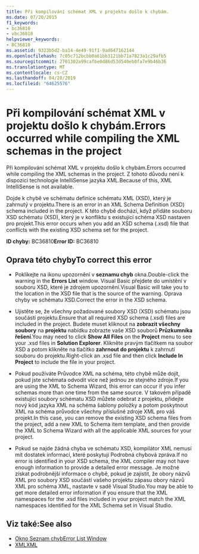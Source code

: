 ```yaml
---
title: Při kompilování schémat XML v projektu došlo k chybám.
ms.date: 07/20/2015
f1_keywords:
- bc36810
- vbc36810
helpviewer_keywords:
- BC36810
ms.assetid: 9323b5d2-ba14-4e49-91f1-9ad647162144
ms.openlocfilehash: 7c05c712bcbb0a61bb3121bb71a7823a1c29afb5
ms.sourcegitcommit: 2701302a99cafbe0d86d53d540eb0fa7e9b46b36
ms.translationtype: MT
ms.contentlocale: cs-CZ
ms.lasthandoff: 04/28/2019
ms.locfileid: "64625576"
---
```

# <a name="errors-occurred-while-compiling-the-xml-schemas-in-the-project"></a><span data-ttu-id="709f4-102">Při kompilování schémat XML v projektu došlo k chybám.</span><span class="sxs-lookup"><span data-stu-id="709f4-102">Errors occurred while compiling the XML schemas in the project</span></span>
<span data-ttu-id="709f4-103">Při kompilování schémat XML v projektu došlo k chybám.</span><span class="sxs-lookup"><span data-stu-id="709f4-103">Errors occurred while compiling the XML schemas in the project.</span></span> <span data-ttu-id="709f4-104">Z tohoto důvodu není k dispozici technologie IntelliSense jazyka XML.</span><span class="sxs-lookup"><span data-stu-id="709f4-104">Because of this, XML IntelliSense is not available.</span></span>  
  
 <span data-ttu-id="709f4-105">Dojde k chybě ve schématu definice schématu XML (XSD), který je zahrnutý v projektu.</span><span class="sxs-lookup"><span data-stu-id="709f4-105">There is an error in an XML Schema Definition (XSD) schema included in the project.</span></span> <span data-ttu-id="709f4-106">K této chybě dochází, když přidáte souboru XSD schématu (XSD), který je v konfliktu s existující schéma XSD nastaven pro projekt.</span><span class="sxs-lookup"><span data-stu-id="709f4-106">This error occurs when you add an XSD schema (.xsd) file that conflicts with the existing XSD schema set for the project.</span></span>  
  
 <span data-ttu-id="709f4-107">**ID chyby:** BC36810</span><span class="sxs-lookup"><span data-stu-id="709f4-107">**Error ID:** BC36810</span></span>  
  
## <a name="to-correct-this-error"></a><span data-ttu-id="709f4-108">Oprava této chyby</span><span class="sxs-lookup"><span data-stu-id="709f4-108">To correct this error</span></span>  
  
- <span data-ttu-id="709f4-109">Poklikejte na ikonu upozornění v **seznamu chyb** okna.</span><span class="sxs-lookup"><span data-stu-id="709f4-109">Double-click the warning in the **Errors List** window.</span></span> <span data-ttu-id="709f4-110">Visual Basic přejdete do umístění v souboru XSD, které je zdrojem upozornění.</span><span class="sxs-lookup"><span data-stu-id="709f4-110">Visual Basic will take you to the location in the XSD file that is the source of the warning.</span></span> <span data-ttu-id="709f4-111">Oprava chyby ve schématu XSD.</span><span class="sxs-lookup"><span data-stu-id="709f4-111">Correct the error in the XSD schema.</span></span>  
  
- <span data-ttu-id="709f4-112">Ujistěte se, že všechny požadované soubory XSD (XSD) schématu jsou součástí projektu.</span><span class="sxs-lookup"><span data-stu-id="709f4-112">Ensure that all required XSD schema (.xsd) files are included in the project.</span></span> <span data-ttu-id="709f4-113">Budete muset kliknout na **zobrazit všechny soubory** na **projektu** nabídku zobrazte vaše XSD souborů **Průzkumníka řešení**.</span><span class="sxs-lookup"><span data-stu-id="709f4-113">You may need to click **Show All Files** on the **Project** menu to see your .xsd files in **Solution Explorer**.</span></span> <span data-ttu-id="709f4-114">Klikněte pravým tlačítkem na soubor XSD a potom klikněte na tlačítko **zahrnout do projektu** k zahrnutí souboru do projektu.</span><span class="sxs-lookup"><span data-stu-id="709f4-114">Right-click an .xsd file and then click **Include In Project** to include the file in your project.</span></span>  
  
- <span data-ttu-id="709f4-115">Pokud používáte Průvodce XML na schéma, této chybě může dojít, pokud jste schémata odvodit více než jednou ze stejného zdroje.</span><span class="sxs-lookup"><span data-stu-id="709f4-115">If you are using the XML to Schema Wizard, this error can occur if you infer schemas more than one time from the same source.</span></span> <span data-ttu-id="709f4-116">V takovém případě existující soubory schématu XSD můžete odebrat z projektu, přidejte nový kód jazyka XML na schéma šablony položky a potom poskytnout XML na schéma průvodce všechny příslušné zdroje XML pro váš projekt.</span><span class="sxs-lookup"><span data-stu-id="709f4-116">In this case, you can remove the existing XSD schema files from the project, add a new XML to Schema item template, and then provide the XML to Schema Wizard with all the applicable XML sources for your project.</span></span>  
  
- <span data-ttu-id="709f4-117">Pokud se najde žádná chyba ve schématu XSD, kompilátor XML nemusí mít dostatek informací, které poskytují Podrobná chybová zpráva.</span><span class="sxs-lookup"><span data-stu-id="709f4-117">If no error is identified in your XSD schema, the XML compiler may not have enough information to provide a detailed error message.</span></span> <span data-ttu-id="709f4-118">Je možné získat podrobnější informace o chybě, pokud je zajistit, že obory názvů XML pro soubory XSD součástí vašeho projektu zápasu obory názvů XML pro schéma XML, nastavte v sadě Visual Studio.</span><span class="sxs-lookup"><span data-stu-id="709f4-118">You may be able to get more detailed error information if you ensure that the XML namespaces for the .xsd files included in your project match the XML namespaces identified for the XML Schema set in Visual Studio.</span></span>  
  
## <a name="see-also"></a><span data-ttu-id="709f4-119">Viz také:</span><span class="sxs-lookup"><span data-stu-id="709f4-119">See also</span></span>

- [<span data-ttu-id="709f4-120">Okno Seznam chyb</span><span class="sxs-lookup"><span data-stu-id="709f4-120">Error List Window</span></span>](/visualstudio/ide/reference/error-list-window)
- [<span data-ttu-id="709f4-121">XML</span><span class="sxs-lookup"><span data-stu-id="709f4-121">XML</span></span>](../../../visual-basic/programming-guide/language-features/xml/index.md)
